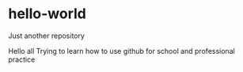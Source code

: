 # hello-world
Just another repository

Hello all
  Trying to learn how to use github for school and professional practice
